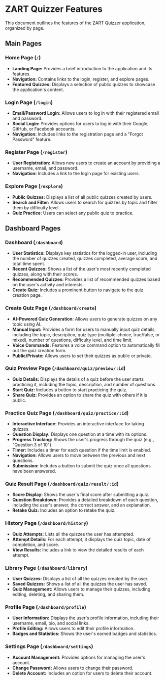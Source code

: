# ZART Quizzer Features

This document outlines the features of the ZART Quizzer application, organized by page.

## Main Pages

### Home Page (`/`)

- **Landing Page:** Provides a brief introduction to the application and its features.
- **Navigation:** Contains links to the login, register, and explore pages.
- **Featured Quizzes:** Displays a selection of public quizzes to showcase the application's content.

### Login Page (`/login`)

- **Email/Password Login:** Allows users to log in with their registered email and password.
- **Social Login:** Provides options for users to log in with their Google, GitHub, or Facebook accounts.
- **Navigation:** Includes links to the registration page and a "Forgot Password" feature.

### Register Page (`/register`)

- **User Registration:** Allows new users to create an account by providing a username, email, and password.
- **Navigation:** Includes a link to the login page for existing users.

### Explore Page (`/explore`)

- **Public Quizzes:** Displays a list of all public quizzes created by users.
- **Search and Filter:** Allows users to search for quizzes by topic and filter them by difficulty level.
- **Quiz Practice:** Users can select any public quiz to practice.

## Dashboard Pages

### Dashboard (`/dashboard`)

- **User Statistics:** Displays key statistics for the logged-in user, including the number of quizzes created, quizzes completed, average score, and total time spent.
- **Recent Quizzes:** Shows a list of the user's most recently completed quizzes, along with their scores.
- **Recommended Quizzes:** Provides a list of recommended quizzes based on the user's activity and interests.
- **Create Quiz:** Includes a prominent button to navigate to the quiz creation page.

### Create Quiz Page (`/dashboard/create`)

- **AI-Powered Quiz Generation:** Allows users to generate quizzes on any topic using AI.
- **Manual Input:** Provides a form for users to manually input quiz details, including the topic, description, quiz type (multiple-choice, true/false, or mixed), number of questions, difficulty level, and time limit.
- **Voice Commands:** Features a voice command option to automatically fill out the quiz creation form.
- **Public/Private:** Allows users to set their quizzes as public or private.

### Quiz Preview Page (`/dashboard/quiz/preview/:id`)

- **Quiz Details:** Displays the details of a quiz before the user starts practicing it, including the topic, description, and number of questions.
- **Start Quiz:** Includes a button to start practicing the quiz.
- **Share Quiz:** Provides an option to share the quiz with others if it is public.

### Practice Quiz Page (`/dashboard/quiz/practice/:id`)

- **Interactive Interface:** Provides an interactive interface for taking quizzes.
- **Question Display:** Displays one question at a time with its options.
- **Progress Tracking:** Shows the user's progress through the quiz (e.g., "Question 3 of 10").
- **Timer:** Includes a timer for each question if the time limit is enabled.
- **Navigation:** Allows users to move between the previous and next questions.
- **Submission:** Includes a button to submit the quiz once all questions have been answered.

### Quiz Result Page (`/dashboard/quiz/result/:id`)

- **Score Display:** Shows the user's final score after submitting a quiz.
- **Question Breakdown:** Provides a detailed breakdown of each question, including the user's answer, the correct answer, and an explanation.
- **Retake Quiz:** Includes an option to retake the quiz.

### History Page (`/dashboard/history`)

- **Quiz Attempts:** Lists all the quizzes the user has attempted.
- **Attempt Details:** For each attempt, it displays the quiz topic, date of completion, and score.
- **View Results:** Includes a link to view the detailed results of each attempt.

### Library Page (`/dashboard/library`)

- **User Quizzes:** Displays a list of all the quizzes created by the user.
- **Saved Quizzes:** Shows a list of all the quizzes the user has saved.
- **Quiz Management:** Allows users to manage their quizzes, including editing, deleting, and sharing them.

### Profile Page (`/dashboard/profile`)

- **User Information:** Displays the user's profile information, including their username, email, bio, and social links.
- **Profile Editing:** Allows users to edit their profile information.
- **Badges and Statistics:** Shows the user's earned badges and statistics.

### Settings Page (`/dashboard/settings`)

- **Account Management:** Provides options for managing the user's account.
- **Change Password:** Allows users to change their password.
- **Delete Account:** Includes an option for users to delete their account.
